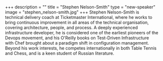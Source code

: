 +++
description = ""
title = "Stephen Nelson-Smith"
type = "new-speaker"
image = "stephen_nelson-smith.jpg"
+++
Stephen Nelson-Smith is technical delivery coach at Ticketmaster International, where he works to bring continuous improvement in all areas of the technical organisation, covering architecture, people, and process.  A deeply experienced infrastructure developer, he is considered one of the earliest pioneers of the Devops  movement, and his O'Reilly books on Test-Driven Infrastructure with Chef brought about a paradigm shift in configuration management.  Beyond his work interests, he competes internationally in both Table Tennis and Chess, and is a keen student of Russian literature.